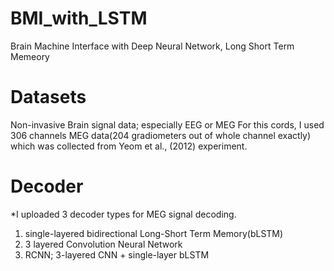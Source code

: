 # BMI_with_LSTM
Brain Machine Interface with Deep Neural Network, Long Short Term Memeory

# Datasets
Non-invasive Brain signal data; especially EEG or MEG
For this cords, I used 306 channels MEG data(204 gradiometers out of whole channel exactly) which was collected from Yeom et al., (2012) experiment.

# Decoder
*I uploaded 3 decoder types for MEG signal decoding.
1) single-layered bidirectional Long-Short Term Memory(bLSTM)
2) 3 layered Convolution Neural Network
3) RCNN; 3-layered CNN + single-layer bLSTM
